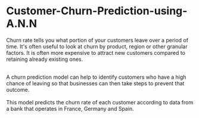 # Customer-Churn-Prediction-using-A.N.N
Churn rate tells you what portion of your customers leave over a period of time. It's often useful to look at churn by product, region or other granular factors. It is often more expensive to attract new customers compared to retaining already existing ones. <br><br>

A churn prediction model can help to identify customers who have a high chance of leaving so that businesses can then take steps to prevent that outcome.<br><br>
This model predicts the churn rate of each customer according to data from a bank that operates in France, Germany and Spain.
